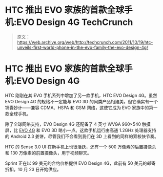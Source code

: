 # HTC 推出 EVO 家族的首款全球手机:EVO Design 4G TechCrunch

> 原文：<https://web.archive.org/web/http://techcrunch.com/2011/10/19/htc-unveils-first-world-phone-in-the-evo-family-the-evo-design-4g/>

# HTC 推出 EVO 家族的首款全球手机:EVO Design 4G

HTC 刚刚在其 EVO 手机系列中增加了另一款手机，HTC EVO Design 4G。虽然 EVO Design 4G 的规格不一定能与 EVO 3D 的同类产品相媲美，但它确实有一个锦囊妙计——兼容 CDMA、HSPA 和 GSM 网络，这使它成为 EVO 家族中的第一款全球手机。

除了全球网络支持，EVO Design 4G 还配备了 4 英寸 WVGA 960×540 触摸屏，比 [EVO 4G](https://web.archive.org/web/20230203152851/https://techcrunch.com/2010/05/31/htc-evo-4g-sprint-review/) 和 EVO 3D 略小一点。这款手机运行由高通 1.2GHz 处理器支持的 Android 2.3 姜饼，尽管我们不会看到我们在 3D 上看到的同样的双核快节奏。

HTC 的 Sense 3.0 UI 在新手机上也很活跃，还有一个 500 万像素的后置摄像头和 130 万像素的前置摄像头，用于视频聊天。

Sprint 正在以 99 美元的合约价格提供 EVO Design 4G，此前有 50 美元的邮寄折扣。10 月 23 日开始供应。